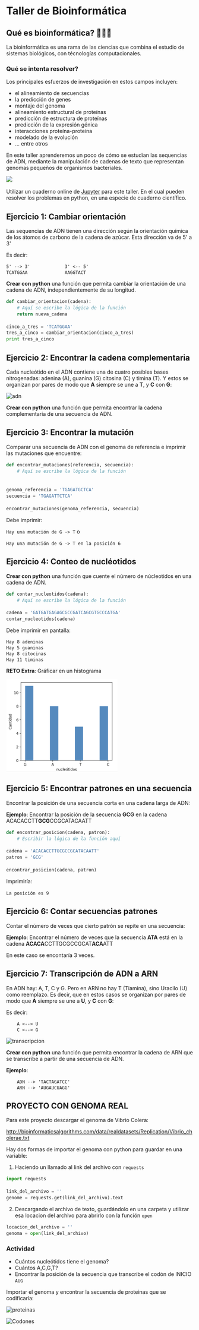 # Taller de Bioinformática


## Qué es bioinformática? 👩🏻‍🔬
La bioinformática es una rama de las ciencias que combina el estudio de sistemas biológicos, con técnologías computacionales.

### Qué se intenta resolver?
Los principales esfuerzos de investigación en estos campos incluyen:
* el alineamiento de secuencias 
* la predicción de genes
* montaje del genoma
* alineamiento estructural de proteínas
* predicción de estructura de proteínas
* predicción de la expresión génica
* interacciones proteína-proteína
* modelado de la evolución
* ... entre otros


En este taller aprenderemos un poco de cómo se estudian las sequencias de ADN, mediante la manipulación de cadenas de texto que representan genomas pequeños de organismos bacteriales.

![](https://ka-perseus-images.s3.amazonaws.com/acb2456c90801d7f0db5d0c851cf72d5c0c1481f.png)


Utilizar un cuaderno online de [Jupyter](http://jupyter.org/try) para este taller. En el cual pueden resolver los problemas en python, en una especie de cuaderno científico. 


## Ejercicio 1: Cambiar orientación 

Las sequencias de ADN tienen una dirección según la orientación química de los átomos de carbono de la cadena de azúcar. Esta dirección va de 5' a 3'

Es decir: 

    5' --> 3'             3' <-- 5'
    TCATGGAA              AAGGTACT

**Crear con python** una función que permita cambiar la orientación de una cadena de ADN, independientemente de su longitud.

```python
def cambiar_orientacion(cadena):
    # Aquí se escribe la lógica de la función
    return nueva_cadena

cinco_a_tres = 'TCATGGAA'
tres_a_cinco = cambiar_orientacion(cinco_a_tres)
print tres_a_cinco
```

## Ejercicio 2: Encontrar la cadena complementaria

Cada nucleótido en el ADN contiene una de cuatro posibles bases nitrogenadas: adenina (A), guanina (G) citosina (C) y timina (T).
Y estos se organizan por pares de modo que **A** siempre se une a **T**, y **C** con **G**:

![adn](https://ka-perseus-images.s3.amazonaws.com/8b34811a58635746dd54952b8d182fa1f0322170.png)


**Crear con python** una función que permita encontrar la cadena complementaria de una secuencia de ADN.

## Ejercicio 3: Encontrar la mutación

Comparar una secuencia de ADN con el genoma de referencia e imprimir las mutaciones que encuentre:

```python
def encontrar_mutaciones(referencia, secuencia):
    # Aquí se escribe la lógica de la función
    

genoma_referencia = 'TGAGATGCTCA'
secuencia = 'TGAGATTCTCA'

encontrar_mutaciones(genoma_referencia, secuencia)
```

Debe imprimir:

`Hay una mutación de G -> T` 
o 

`Hay una mutación de G -> T en la posición 6` 

## Ejercicio 4: Conteo de nucléotidos

**Crear con python** una función que cuente el número de núcleotidos en una cadena de ADN.

```python
def contar_nucleotidos(cadena):
    # Aquí se escribe la lógica de la función

cadena = 'GATGATGAGAGCGCCGATCAGCGTGCCCATGA'
contar_nucleotidos(cadena)
```

Debe imprimir en pantalla:
``` 
Hay 8 adeninas
Hay 5 guaninas
Hay 8 citocinas
Hay 11 timinas
```

**RETO Extra**: Gráficar en un histograma

<img src="../captures/hist.png" width="300" height="250" />

## Ejercicio 5: Encontrar patrones en una secuencia

Encontrar la posición de una secuencia corta en una cadena larga de ADN:

**Ejemplo**: Encontrar la posición de la secuencia **GCG** en la cadena ACACACCTT**GCG**CCGCATACAATT

```python
def encontrar_posicion(cadena, patron):
    # Escribir la lógica de la función aquí

cadena = 'ACACACCTTGCGCCGCATACAATT'
patron = 'GCG'

encontrar_posicion(cadena, patron)
```
Imprimiría:

`La posición es 9`

## Ejercicio 6: Contar secuencias patrones

Contar el número de veces que cierto patrón se repite en una secuencia:

**Ejemplo**: Encontrar el número de veces que la secuencia **ATA** está en la cadena **ACACA**CCTTGCGCCGCAT**ACA**ATT

En este caso se encontaría 3 veces.

## Ejercicio 7: Transcripción de ADN a ARN

En ADN hay: A, T, C y G. Pero en ARN no hay T (Tiamina), sino Uracilo (U) como reemplazo. 
Es decir, que en estos casos se organizan por pares de modo que **A** siempre se une a **U**, y **C** con **G**:

Es decir:
```
    A <--> U
    C <--> G
```

![transcripcion](https://ka-perseus-images.s3.amazonaws.com/f3c3c853194a2c7ef9a83715cb145a75d38237cf.png)


**Crear con python** una función que permita encontrar la cadena de ARN que se transcribe a partir de una secuencia de ADN.

**Ejemplo**:

        ADN --> 'TACTAGATCC'
        ARN --> 'AUGAUCUAGG'


## PROYECTO CON GENOMA REAL

Para este proyecto descargar el genoma de Vibrio Colera:

http://bioinformaticsalgorithms.com/data/realdatasets/Replication/Vibrio_cholerae.txt

Hay dos formas de importar el genoma con python para guardar en una variable:

1. Haciendo un llamado al link del archivo con `requests`

```python
import requests

link_del_archivo = ''
genome = requests.get(link_del_archivo).text
```

2. Descargando el archivo de texto, guardándolo en una carpeta y utilizar esa locacion del archivo para abrirlo con la función `open`

```python
locacion_del_archivo = ''
genoma = open(link_del_archivo)
```

### Actividad

- Cuántos nucleótidos tiene el genoma?
- Cuántos A,C,G,T?
- Encontrar la posición de la secuencia que transcribe el codón de INICIO `AUG`


Importar el genoma y encontrar la secuencia de proteinas que se codificaría:

![proteinas](https://ka-perseus-images.s3.amazonaws.com/51026052e76873dce0042d14ca30cd79c2432f4c.png)


![Codones](https://upload.wikimedia.org/wikipedia/commons/thumb/7/70/Aminoacids_table.svg/485px-Aminoacids_table.svg.png)